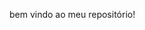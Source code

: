 bem vindo ao meu repositório!

<!--
**cahmarinho/cahmarinho** is a ✨ _special_ ✨ repository because its `README.md` (this file) appears on your GitHub profile.

Here are some ideas to get you started:

- 🔭 Atualmente estou trabalhando com atendimento ao público 
- 🌱Atualmente estou cursando ciência da computação
- 👯 Procurar adquirir experiência em programação

-->
